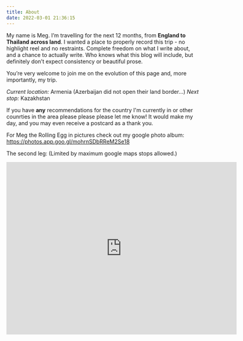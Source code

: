 ```yaml
---
title: About
date: 2022-03-01 21:36:15
---
```

My name is Meg. I’m travelling for the next 12 months, from **England to Thailand across land**. I wanted a place to properly record this trip - no highlight reel and no restraints. Complete freedom on what I write about, and a chance to actually write. Who knows what this blog will include, but definitely don’t expect consistency or beautiful prose. 

You’re very welcome to join me on the evolution of this page and, more importantly, my trip.

*Current location:* Armenia (Azerbaijan did not open their land border...)
*Next stop:* Kazakhstan

If you have **any** recommendations for the country I'm currently in or other counrties in the area please please please let me know! It would make my day, and you may even receive a postcard as a thank you.

For Meg the Rolling Egg in pictures check out my google photo album: https://photos.app.goo.gl/mohrnSDbRReM2Se18

The second leg: 
(Limited by maximum google maps stops allowed.)
<iframe src="https://www.google.com/maps/embed?pb=!1m64!1m12!1m3!1d5454759.516187037!2d38.24544160911668!3d41.03218489007113!2m3!1f0!2f0!3f0!3m2!1i1024!2i768!4f13.1!4m49!3e0!4m5!1s0x1350310470fac5db%3A0x40092af10653720!2sTirana%2C%20Albania!3m2!1d41.3275459!2d19.8186982!4m5!1s0x14a1bd1f067043f1%3A0x2736354576668ddd!2sAthens%2C%20Greece!3m2!1d37.9838096!2d23.727538799999998!4m5!1s0x149afe2f827d98a1%3A0x100bd2ce2b9c630!2sCrete%2C%20Greece!3m2!1d35.240117!2d24.809269099999998!4m5!1s0x135b5c00bfd150d7%3A0x400bd2ce2b99410!2sCorfu%2C%20Greece!3m2!1d39.624983799999995!2d19.9223461!4m5!1s0x14caa7040068086b%3A0xe1ccfe98bc01b0d0!2s%C4%B0stanbul%2C%20Turkey!3m2!1d41.0082376!2d28.9783589!4m5!1s0x14d6025c679e1679%3A0xf9178b7341dc5e49!2sCappadocia%2C%20Turkey!3m2!1d38.3534949!2d35.0911156!4m5!1s0x40440cd7e64f626b%3A0x61d084ede2576ea3!2sTbilisi%2C%20Georgia!3m2!1d41.7151377!2d44.827096!4m5!1s0x40307d6bd6211cf9%3A0x343f6b5e7ae56c6b!2sBaku%2C%20Azerbaijan!3m2!1d40.409261699999995!2d49.8670924!5e0!3m2!1sen!2s!4v1661952340110!5m2!1sen!2s" width="600" height="450" style="border:0;" allowfullscreen="" loading="lazy" referrerpolicy="no-referrer-when-downgrade"></iframe>